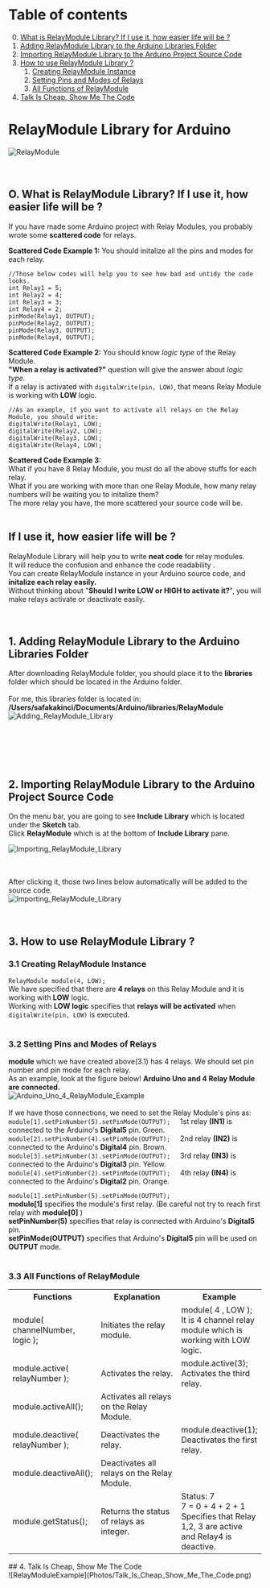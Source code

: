 # Table of contents
0. [What is RelayModule Library? If I use it, how easier life will be ?](#title0)
1. [Adding RelayModule Library to the Arduino Libraries Folder](#title1)
2. [Importing RelayModule Library to the Arduino Project Source Code](#title2)
3. [How to use RelayModule Library ?](#title3)
      1. [Creating RelayModule Instance](#title3sub1)
      2. [Setting Pins and Modes of Relays](#title3sub2)
      3. [All Functions of RelayModule](#title3sub3)
4. [Talk Is Cheap, Show Me The Code](#title4)

# RelayModule Library for Arduino
![RelayModule](Photos/RelayModule.gif)<br><br><br>

<a name="title0"></a>
## O. What is RelayModule Library? If I use it, how easier life will be ? 
If you have made some Arduino project with Relay Modules, you probably wrote some **scattered code** for relays.<br>

**Scattered Code Example 1:** You should initalize all the pins and modes for each relay.<br>

    //Those below codes will help you to see how bad and untidy the code looks.
    int Relay1 = 5;
    int Relay2 = 4;
    int Relay3 = 3;
    int Relay4 = 2;
    pinMode(Relay1, OUTPUT);
    pinMode(Relay2, OUTPUT);
    pinMode(Relay3, OUTPUT);
    pinMode(Relay4, OUTPUT);
**Scattered Code Example 2:** You should know *logic type* of the Relay Module.<br>
**"When a relay is activated?"** question will give the answer about *logic type.*<br>
If a relay is activated with `digitalWrite(pin, LOW)`, that means Relay Module is working with **LOW** logic.<br>

    //As an example, if you want to activate all relays on the Relay Module, you should write:
    digitalWrite(Relay1, LOW);
    digitalWrite(Relay2, LOW);
    digitalWrite(Relay3, LOW);
    digitalWrite(Relay4, LOW);
**Scattered Code Example 3:** <br>
What if you have 8 Relay Module, you must do all the above stuffs for each relay.<br>
What if you are working with more than one Relay Module, how many relay numbers will be waiting you to initalize them?<br>
The more relay you have, the more scattered your source code will be.<br><br>

## If I use it, how easier life will be ?
RelayModule Library will help you to write **neat code** for relay modules.<br>
It will reduce the confusion and enhance the code readability .<br>
You can create RelayModule instance in your Arduino source code, and **initalize each relay easily.**<br>
Without thinking about "**Should I write LOW or HIGH to activate it?**", you will make relays activate or deactivate easily.<br>
<br>
<br>
<a name="title1"></a>
## 1. Adding RelayModule Library to the Arduino Libraries Folder
After downloading RelayModule folder, you should place it to the **libraries** folder which should be located in the Arduino folder.
<br>
<br>
For me, this libraries folder is located in: <br>
**/Users/safakakinci/Documents/Arduino/libraries/RelayModule** <br>
![Adding_RelayModule_Library](Photos/Adding_RelayModule_Library_To_The_Arduino_Libraries_Folder.png)<br><br><br>
<br><br><br>
<a name="title2"></a>
## 2. Importing RelayModule Library to the Arduino Project Source Code
On the menu bar, you are going to see **Include Library** which is located under the **Sketch** tab.<br>
Click **RelayModule** which is at the bottom of **Include Library** pane.<br>

![Importing_RelayModule_Library](Photos/Importing_RelayModule_Library_To_The_Arduino_Source_Code.png)<br><br><br>


After clicking it, those two lines below automatically will be added to the source code.<br>
![Importing_RelayModule_Library](Photos/Importing_RelayModule_Library_To_The_Arduino_Source_Code_2.png)<br><br><br>

<a name="title3"></a>
## 3. How to use RelayModule Library ?
<a name="title3sub1"></a>
### 3.1 Creating RelayModule Instance
`RelayModule module(4, LOW);`<br>
We have specified that there are **4 relays** on this Relay Module and it is working with **LOW** logic.<br>
Working with **LOW logic** specifies that **relays will be activated** when `digitalWrite(pin, LOW)` is executed.<br>
<br>
<a name="title3sub2"></a>
### 3.2 Setting Pins and Modes of Relays
**module** which we have created above(3.1) has 4 relays. We should set pin number and pin mode for each relay.<br>
As an example, look at the figure below! **Arduino Uno and 4 Relay Module are connected.**<br>
![Arduino_Uno_4_RelayModule_Example](Photos/Arduino_Uno_and_4Relay_Module.png)<br>
<br>
If we have those connections, we need to set the Relay Module's pins as:<br>
`module[1].setPinNumber(5).setPinMode(OUTPUT);` &nbsp;&nbsp;&nbsp;&nbsp;1st relay **(IN1)** is connected to the Arduino's **Digital5** pin. Green.<br>
`module[2].setPinNumber(4).setPinMode(OUTPUT);` &nbsp;&nbsp;&nbsp;&nbsp;2nd relay **(IN2)** is connected to the Arduino's **Digital4** pin. Brown.<br>
`module[3].setPinNumber(3).setPinMode(OUTPUT);` &nbsp;&nbsp;&nbsp;&nbsp;3rd relay **(IN3)** is connected to the Arduino's **Digital3** pin. Yellow.<br>
`module[4].setPinNumber(2).setPinMode(OUTPUT);` &nbsp;&nbsp;&nbsp;&nbsp;4th relay **(IN4)** is connected to the Arduino's **Digital2** pin. Orange.<br>

`module[1].setPinNumber(5).setPinMode(OUTPUT);` <br>
**module[1]** specifies the module's first relay. (Be careful not try to reach first relay with **module[0]** )<br>
**setPinNumber(5)** specifies that relay is connected with Arduino's **Digital5** pin.<br>
**setPinMode(OUTPUT)** specifies that Arduino's **Digital5** pin will be used on **OUTPUT** mode.<br>
<br>
<a name="title3sub3"></a>
### 3.3 All Functions of RelayModule

<table>
    <tr>
        <th width=30%><b>Functions</b></th>
        <th width=40%><b>Explanation</b></th>
        <th><b>Example</b></th>
    </tr>
    <tr>
        <td> module( channelNumber, logic ); </td>
        <td> Initiates the relay module. </td>
        <td> module( 4 , LOW );<br> It is 4 channel relay module which is working with LOW logic. </td>
    </tr>
    <tr>
        <td> module.active( relayNumber ); </td>
        <td> Activates the relay.</td>
        <td> module.active(3);<br>Activates the third relay. </td>
    </tr>
    <tr>
        <td> module.activeAll(); </td>
        <td> Activates all relays on the Relay Module.</td>
    </tr>
    <tr>
        <td> module.deactive( relayNumber ); </td>
        <td> Deactivates the relay.</td>
        <td> module.deactive(1);<br>Deactivates the first relay. </td>
    </tr>
    <tr>
        <td> module.deactiveAll(); </td>
        <td> Deactivates all relays on the Relay Module. </td>
    </tr>
    <tr>
        <td> module.getStatus(); </td>
        <td> Returns the status of relays as integer. </td>
        <td> Status: 7 <br> 7 = 0 + 4 + 2 + 1 <br> Specifies that Relay 1,2, 3 are active and Relay4 is deactive. </td>
    </tr>
    
</table>
<a name="title4"></a>
## 4. Talk Is Cheap, Show Me The Code
<br>
![RelayModuleExample](Photos/Talk_Is_Cheap_Show_Me_The_Code.png)
<br><br><br>

